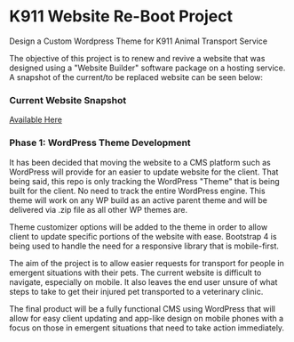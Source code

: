<h1>K911 Website Re-Boot Project</h1>
<p>Design a Custom Wordpress Theme for K911 Animal Transport Service</p>
<p>The objective of this project is to renew and revive a website that was designed using a "Website Builder" software package on a hosting service. A snapshot of the current/to be replaced website can be seen below:</p>

<h3>Current Website Snapshot</h3>
<p><a href="https://web.archive.org/web/20170929060439/http://www.k911online.com/">Available Here</a></p>

<h3>Phase 1: WordPress Theme Development</h3>
<p>It has been decided that moving the website to a CMS platform such as WordPress will provide for an easier to update website for the client. That being said, this repo is only tracking the WordPress "Theme" that is being built for the client. No need to track the entire WordPress engine. This theme will work on any WP build as an active parent theme and will be delivered via .zip file as all other WP themes are.</p>

<p>Theme customizer options will be added to the theme in order to allow client to update specific portions of the website with ease. Bootstrap 4 is being used to handle the need for a responsive library that is mobile-first.</p>

<p>The aim of the project is to allow easier requests for transport for people in emergent situations with their pets. The current website is difficult to navigate, especially on mobile. It also leaves the end user unsure of what steps to take to get their injured pet transported to a veterinary clinic.</p>

<p>The final product will be a fully functional CMS using WordPress that will allow for easy client updating and app-like design on mobile phones with a focus on those in emergent situations that need to take action immediately.</p>
